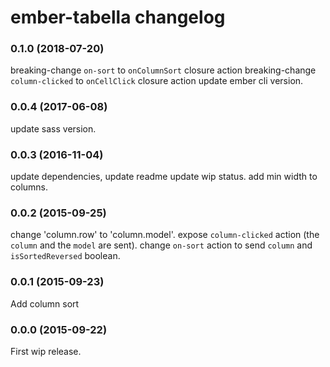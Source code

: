 # ember-tabella changelog

### 0.1.0 (2018-07-20)
breaking-change `on-sort` to `onColumnSort` closure action
breaking-change `column-clicked` to `onCellClick` closure action
update ember cli version.


### 0.0.4 (2017-06-08)
update sass version.

### 0.0.3 (2016-11-04)
update dependencies, update readme update wip status.
add min width to columns.

### 0.0.2 (2015-09-25)
change 'column.row' to 'column.model'.
expose `column-clicked` action (the `column` and the `model` are sent).
change `on-sort` action to send `column` and `isSortedReversed` boolean.

### 0.0.1 (2015-09-23)
Add column sort

### 0.0.0 (2015-09-22)
First wip release.
